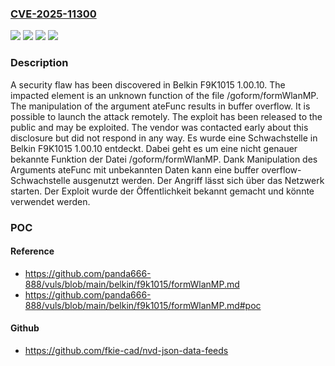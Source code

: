 ### [CVE-2025-11300](https://cve.mitre.org/cgi-bin/cvename.cgi?name=CVE-2025-11300)
![](https://img.shields.io/static/v1?label=Product&message=F9K1015&color=blue)
![](https://img.shields.io/static/v1?label=Version&message=1.00.10%20&color=brightgreen)
![](https://img.shields.io/static/v1?label=Vulnerability&message=Buffer%20Overflow&color=brightgreen)
![](https://img.shields.io/static/v1?label=Vulnerability&message=Memory%20Corruption&color=brightgreen)

### Description

A security flaw has been discovered in Belkin F9K1015 1.00.10. The impacted element is an unknown function of the file /goform/formWlanMP. The manipulation of the argument ateFunc results in buffer overflow. It is possible to launch the attack remotely. The exploit has been released to the public and may be exploited. The vendor was contacted early about this disclosure but did not respond in any way.
Es wurde eine Schwachstelle in Belkin F9K1015 1.00.10 entdeckt. Dabei geht es um eine nicht genauer bekannte Funktion der Datei /goform/formWlanMP. Dank Manipulation des Arguments ateFunc mit unbekannten Daten kann eine buffer overflow-Schwachstelle ausgenutzt werden. Der Angriff lässt sich über das Netzwerk starten. Der Exploit wurde der Öffentlichkeit bekannt gemacht und könnte verwendet werden.

### POC

#### Reference
- https://github.com/panda666-888/vuls/blob/main/belkin/f9k1015/formWlanMP.md
- https://github.com/panda666-888/vuls/blob/main/belkin/f9k1015/formWlanMP.md#poc

#### Github
- https://github.com/fkie-cad/nvd-json-data-feeds

